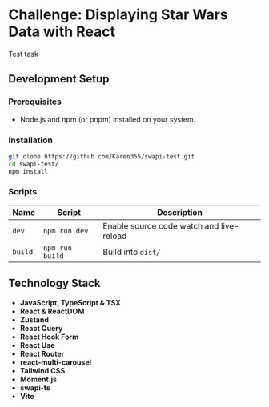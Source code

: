 # Challenge: Displaying Star Wars Data with React

Test task

## Development Setup

### Prerequisites

- Node.js and npm (or pnpm) installed on your system.

### Installation

```bash
git clone https://github.com/Karen355/swapi-test.git
cd swapi-test/
npm install
```

### Scripts

Name | Script | Description
-----|---------|-----------------
`dev` | ```npm run dev``` | Enable source code watch and live-reload
`build` | ```npm run build``` | Build into `dist/`

## Technology Stack

* **JavaScript, TypeScript & TSX**
* **React & ReactDOM**
* **Zustand**
* **React Query** 
* **React Hook Form**
* **React Use**
* **React Router**
* **react-multi-carousel**
* **Tailwind CSS**
* **Moment.js**
* **swapi-ts**
* **Vite**
